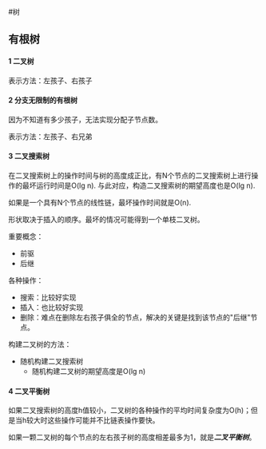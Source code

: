 #树

## 有根树

#### 1 二叉树

表示方法：左孩子、右孩子
 
#### 2 分支无限制的有根树

因为不知道有多少孩子，无法实现分配子节点数。
    
表示方法：左孩子、右兄弟

#### 3 二叉搜索树

在二叉搜索树上的操作时间与树的高度成正比，有N个节点的二叉搜索树上进行操作的最坏运行时间是O(lg n).
与此对应，构造二叉搜索树的期望高度也是O(lg n).

如果是一个具有N个节点的线性链，最坏操作时间就是O(n).
    
形状取决于插入的顺序。最坏的情况可能得到一个单枝二叉树。

重要概念：
- 前驱
- 后继

各种操作：
- 搜索：比较好实现
- 插入：也比较好实现
- 删除：难点在删除左右孩子俱全的节点，解决的关键是找到该节点的"后继"节点。

构建二叉树的方法：
- 随机构建二叉搜索树
    - 随机构建二叉树的期望高度是O(lg n)

#### 4 二叉平衡树

如果二叉搜索树的高度h值较小，二叉树的各种操作的平均时间复杂度为O(h)；但是当h较大时这些操作可能并不比链表操作要快。

如果一颗二叉树的每个节点的左右孩子树的高度相差最多为1，就是***二叉平衡树***。
